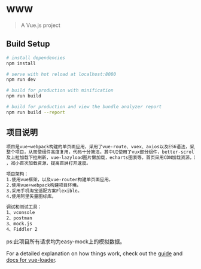 # www

> A Vue.js project

## Build Setup

``` bash
# install dependencies
npm install

# serve with hot reload at localhost:8080
npm run dev

# build for production with minification
npm run build

# build for production and view the bundle analyzer report
npm run build --report
```
## 项目说明

``` bash
项目是vue+webpack构建的单页面应用，采用了vue-route、vuex、axios以及ES6语法，采用组件化思想搭建
整个项目，从而使组件高度复用，代码十分简洁。其中UI使用了vux部分组件，better-scroll作为页面滚动
及上拉加载下拉刷新，vue-lazyload图片懒加载，echarts图表等。首页采用CDN加载资源，路由使用懒加载
，减小首次加载资源，提高首屏打开速度。

项目架构：
1.使用vue框架，以及vue-router构建单页面应用。 
2.使用vue+webpack构建项目环境。 
3.采用手机淘宝适配方案Flexible。
4.使用阿里矢量图标库。

调试和测试工具：
1、vconsole
2、postman
3、mock.js
4、Fiddler 2

```
ps:此项目所有请求均为easy-mock上的模拟数据。

For a detailed explanation on how things work, check out the [guide](http://vuejs-templates.github.io/webpack/) and [docs for vue-loader](http://vuejs.github.io/vue-loader).
